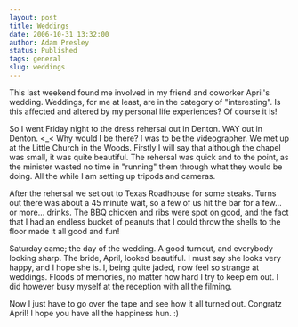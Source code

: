 ```yaml
---
layout: post
title: Weddings
date: 2006-10-31 13:32:00
author: Adam Presley
status: Published
tags: general
slug: weddings
---
```


This last weekend found me involved in my friend and coworker April's
wedding. Weddings, for me at least, are in the category of
"interesting". Is this affected and altered by my personal life
experiences? Of course it is!

So I went Friday night to the dress rehersal out in Denton. WAY out in
Denton. <_< Why would **I** be there? I was to be the videographer.
We met up at the Little Church in the Woods. Firstly I will say that
although the chapel was small, it was quite beautiful. The rehersal was
quick and to the point, as the minister wasted no time in "running" them
through what they would be doing. All the while I am setting up tripods
and cameras.

After the rehersal we set out to Texas Roadhouse for some steaks. Turns
out there was about a 45 minute wait, so a few of us hit the bar for a
few... or more... drinks. The BBQ chicken and ribs were spot on good,
and the fact that I had an endless bucket of peanuts that I could throw
the shells to the floor made it all good and fun!

Saturday came; the day of the wedding. A good turnout, and everybody
looking sharp. The bride, April, looked beautiful. I must say she looks
very happy, and I hope she is. I, being quite jaded, now feel so strange
at weddings. Floods of memories, no matter how hard I try to keep em
out. I did however busy myself at the reception with all the filming.

Now I just have to go over the tape and see how it all turned out.
Congratz April! I hope you have all the happiness hun. :)
